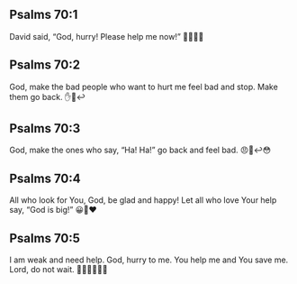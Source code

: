 ## Psalms 70:1
David said, “God, hurry! Please help me now!” 🙏🏃‍♂️💨
## Psalms 70:2
God, make the bad people who want to hurt me feel bad and stop. Make them go back. ✋🚫↩️
## Psalms 70:3
God, make the ones who say, “Ha! Ha!” go back and feel bad. 😠🙊↩️😳
## Psalms 70:4
All who look for You, God, be glad and happy! Let all who love Your help say, “God is big!” 😀🙌❤️
## Psalms 70:5
I am weak and need help. God, hurry to me. You help me and You save me. Lord, do not wait. 🙏💔🆘🏃‍♂️💨

